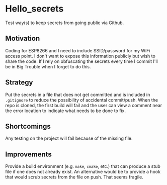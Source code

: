 # Hello_secrets

Test way(s) to keep secrets from going public via Github.

## Motivation

Coding for ESP8266 and I need to include SSID/password for my WiFi access point. I don't want to expose this information publicly but wish to share the code. If I rely on obfuscating the secrets every time I commit I'll be in Big Trouble when I forget to do this.

## Strategy

Put the secrets in a file that does not get committed and is included in `.gitignore` to reduce the possibility of accidental commit/push. When the repo is cloned, the first build will fail and the user can view a comment near the error location to indicate what needs to be done to fix.

## Shortcomings

Any testing on the project will fail because of the missing file.

## Improvements

Provide a build environment (e.g. `make`, `cmake`, etc.) that can produce a stub file if one does not already exist. An alternative would be to provide a hook that would scrub secrets from the file on push. That seems fragile.

